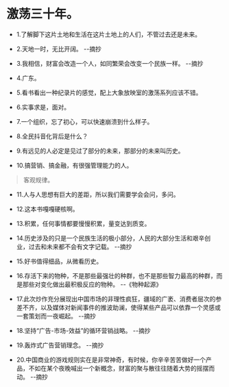 # 激荡三十年。

- 1.了解脚下这片土地和生活在这片土地上的人们，不管过去还是未来。

- 2.天地一时，无比开阔。 --摘抄

- 3.我相信，财富会改造一个人，如同繁荣会改变一个民族一样。 --摘抄

- 4.广东。

- 5.看书看出一种纪录片的感觉，配上大象放映室的激荡系列应该不错。

- 6.实事求是，面对。

- 7.一个组织，忘了初心，可以快速崩溃到什么样子。

- 8.全民抖音化背后是什么？

- 9.有远见的人必定是见过了部分的未来，那部分的未来叫历史。

- 10.搞营销、搞金融，有很强管理能力的人。

>客观规律。

- 11.人与人思想有巨大的差距，所以我们需要学会会问，多问。

- 12.这本书嘎嘎硬核啊。

- 13.积累，任何事情都要慢慢积累，量变达到质变。

- 14.历史涉及的只是一个民族生活的极小部分，人民的大部分生活和艰辛创业，过去和未来都不会有文字记载。 --摘抄

- 15.好书值得细品，从微看历史。

- 16.存活下来的物种，不是那些最强壮的种群，也不是那些智力最高的种群，而是那些对变化做出最积极反应的物种。 --《物种起源》

- 17.此次炒作充分展现出中国市场的非理性疯狂，疆域的广袤、消费者层次的参差不齐，以及媒体对新闻事件的推波助澜，使得某些产品可以依靠一个灵感或一套策划而一夜崛起。 --摘抄

- 18.坚持“广告-市场-效益”的循环营销战略。 --摘抄

- 19.轰炸式广告营销理念。 --摘抄

- 20.中国商业的游戏规则实在是非常神奇，有时候，你辛辛苦苦做好一个产品，不如在某个夜晚喊出一个新概念，财富的聚与散往往随着大势的摇摆而动。 --摘抄
